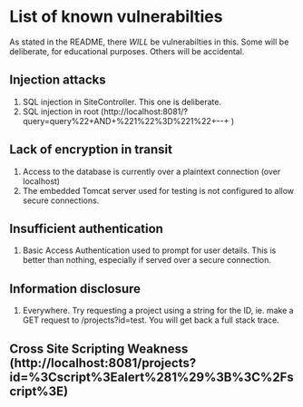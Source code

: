# List of known vulnerabilties

As stated in the README, there *WILL* be vulnerabilties in this. Some will be deliberate, for educational purposes. Others will be accidental.

## Injection attacks

1. SQL injection in SiteController. This one is deliberate.
2. SQL injection in root (http://localhost:8081/?query=query%22+AND+%221%22%3D%221%22+--+ )


## Lack of encryption in transit

1. Access to the database is currently over a plaintext connection (over localhost)
2. The embedded Tomcat server used for testing is not configured to allow secure connections.


## Insufficient authentication

1. Basic Access Authentication used to prompt for user details. This is better than nothing, especially if served over a secure connection.

## Information disclosure

1. Everywhere. Try requesting a project using a string for the ID, ie. make a GET request to /projects?id=test. You will get back a full stack trace.

## Cross Site Scripting Weakness (http://localhost:8081/projects?id=%3Cscript%3Ealert%281%29%3B%3C%2Fscript%3E)
